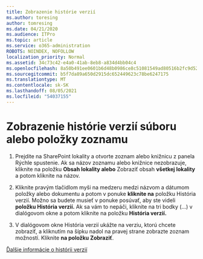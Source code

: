 ```yaml
---
title: Zobrazenie histórie verzií
ms.author: toresing
author: tomresing
ms.date: 04/21/2020
ms.audience: ITPro
ms.topic: article
ms.service: o365-administration
ROBOTS: NOINDEX, NOFOLLOW
localization_priority: Normal
ms.assetid: 34c73c42-e4a0-41ab-8eb8-a834d4bb04c4
ms.openlocfilehash: 8a50b491ee0601b6d48b0986ce8c51081549ad80516b2fc9d52f1bf6e7c025cf
ms.sourcegitcommit: b5f7da89a650d2915dc652449623c78be6247175
ms.translationtype: MT
ms.contentlocale: sk-SK
ms.lasthandoff: 08/05/2021
ms.locfileid: "54037155"
---
```

# <a name="view-version-history-of-a-file-or-list-item"></a>Zobrazenie histórie verzií súboru alebo položky zoznamu

1. Prejdite na SharePoint lokality a otvorte zoznam alebo knižnicu z panela Rýchle spustenie. Ak sa názov zoznamu alebo knižnice nezobrazuje, kliknite na položku **Obsah lokality alebo** Zobraziť obsah **všetkej lokality** a potom kliknite na názov.
    
2. Kliknite pravým tlačidlom myši na medzeru medzi názvom a dátumom položky alebo dokumentu a potom v ponuke **kliknite na** položku História verzií. Možno sa budete musieť v ponuke posúvať, aby ste videli **položku História verzií.** Ak sa vám to nepáči, kliknite na tri bodky (...) v dialógovom okne a potom kliknite na položku **História verzií.**
    
3. V dialógovom okne História verzií ukážte na verziu, ktorú chcete zobraziť, a kliknutím na šípku nadol na pravej strane zobrazte zoznam možností. Kliknite **na položku Zobraziť**.
    
[Ďalšie informácie o histórii verzií](https://go.microsoft.com/fwlink/?linkid=875709)
  

